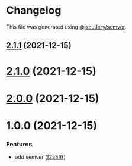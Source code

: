 # Changelog

This file was generated using [@jscutlery/semver](https://github.com/jscutlery/semver).

## [2.1.1](https://github.com/bndF1/nx-bnd/compare/bnd-web-home-feature-2.1.0...bnd-web-home-feature-2.1.1) (2021-12-15)



# [2.1.0](https://github.com/bndF1/nx-bnd/compare/bnd-web-home-feature-2.0.0...bnd-web-home-feature-2.1.0) (2021-12-15)



# [2.0.0](https://github.com/bndF1/nx-bnd/compare/bnd-web-home-feature-1.0.0...bnd-web-home-feature-2.0.0) (2021-12-15)



# 1.0.0 (2021-12-15)


### Features

* add semver ([f2a8fff](https://github.com/bndF1/nx-bnd/commit/f2a8fffb9480f82115c03e71594da3b0f7684f1f))
